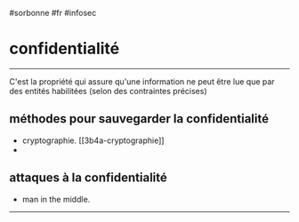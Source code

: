 #sorbonne #fr #infosec 
# confidentialité
---
C'est la propriété qui assure qu'une information ne peut être lue que par des entités habilitées (selon des contraintes précises)

## méthodes pour sauvegarder la confidentialité
+ cryptographie. [[3b4a-cryptographie]]
+ 
## attaques à la confidentialité
+ man in the middle.


---